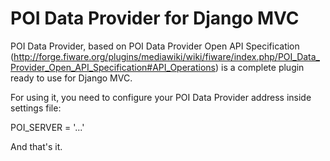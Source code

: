 # POI Data Provider for Django MVC

POI Data Provider, based on POI Data Provider Open API Specification (http://forge.fiware.org/plugins/mediawiki/wiki/fiware/index.php/POI_Data_Provider_Open_API_Specification#API_Operations)
is a complete plugin ready to use for Django MVC.

For using it, you need to configure your POI Data Provider address inside settings file:

POI_SERVER = '...'

And that's it.
